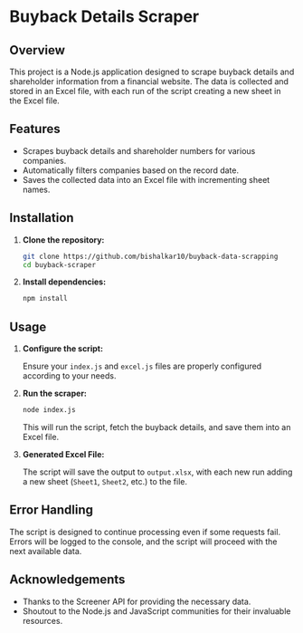 # Buyback Details Scraper

## Overview

This project is a Node.js application designed to scrape buyback details and shareholder information from a financial website. The data is collected and stored in an Excel file, with each run of the script creating a new sheet in the Excel file.

## Features

- Scrapes buyback details and shareholder numbers for various companies.
- Automatically filters companies based on the record date.
- Saves the collected data into an Excel file with incrementing sheet names.

## Installation

1. **Clone the repository:**

   ```bash
   git clone https://github.com/bishalkar10/buyback-data-scrapping
   cd buyback-scraper

2. **Install dependencies:**

    ```bash
    npm install
    ```

## Usage

1. **Configure the script:**

    Ensure your `index.js` and `excel.js` files are properly configured according to your needs.

2. **Run the scraper:**

    ```bash
    node index.js
    ```

    This will run the script, fetch the buyback details, and save them into an Excel file.

3. **Generated Excel File:**

    The script will save the output to `output.xlsx`, with each new run adding a new sheet (`Sheet1`, `Sheet2`, etc.) to the file.

## Error Handling

The script is designed to continue processing even if some requests fail. Errors will be logged to the console, and the script will proceed with the next available data.

## Acknowledgements

- Thanks to the Screener API for providing the necessary data.
- Shoutout to the Node.js and JavaScript communities for their invaluable resources.
